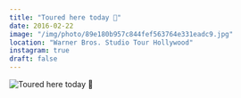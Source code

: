 ```yaml
---
title: "Toured here today 🎥"
date: 2016-02-22
image: "/img/photo/89e180b957c844fef563764e331eadc9.jpg"
location: "Warner Bros. Studio Tour Hollywood"
instagram: true
draft: false
---
```


![Toured here today 🎥](/img/photo/89e180b957c844fef563764e331eadc9.jpg)
